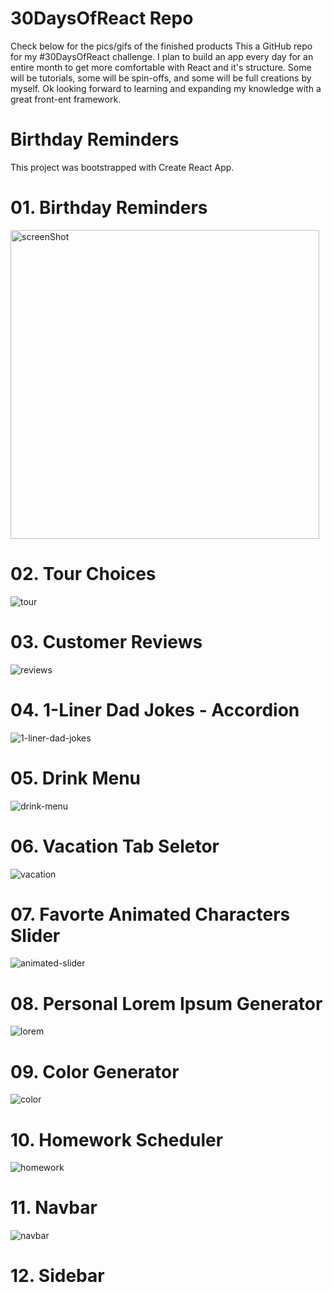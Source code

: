 # 30DaysOfReact Repo
Check below for the pics/gifs of the finished products
This a GitHub repo for my #30DaysOfReact challenge. I plan to build an app every day for an entire month to get more comfortable with React and it's structure. Some will be tutorials, some will be spin-offs, and some will be full creations by myself. Ok looking forward to learning and expanding my knowledge with a great front-ent framework.

# Birthday Reminders
This project was bootstrapped with Create React App.

# 01. Birthday Reminders
<img width="494" alt="screenShot" src="https://user-images.githubusercontent.com/57625094/164601571-3ad2bea5-4287-4f39-843f-69ee2a12be97.png">

# 02. Tour Choices
![tour](https://user-images.githubusercontent.com/57625094/164601487-4c65a559-1c93-4245-8fec-2604c6aeea71.gif)

# 03. Customer Reviews
![reviews](https://user-images.githubusercontent.com/57625094/164601463-b2c45b9a-ac47-46a5-a689-88c3941a62fb.gif)

# 04. 1-Liner Dad Jokes - Accordion
![1-liner-dad-jokes](https://user-images.githubusercontent.com/57625094/164601421-96a61575-cedc-4570-8d55-503f18387b31.gif)

# 05. Drink Menu
![drink-menu](https://user-images.githubusercontent.com/57625094/164602326-54cc632b-43ae-4cc9-9b11-b01fa836a3ef.gif)

# 06. Vacation Tab Seletor
![vacation](https://user-images.githubusercontent.com/57625094/164601387-f15d5010-a854-4159-9c71-7697ef546795.gif)

# 07. Favorte Animated Characters Slider
![animated-slider](https://user-images.githubusercontent.com/57625094/164603368-ebfec5a4-a50c-4644-a7fb-3f81007758ee.gif)

# 08. Personal Lorem Ipsum Generator
![lorem](https://user-images.githubusercontent.com/57625094/164603373-1509465c-4593-436b-8d2a-e4ef1b2b8b3e.gif)

# 09. Color Generator
![color](https://user-images.githubusercontent.com/57625094/164603412-c7dd28c1-45ef-4232-8269-0b3fdff548c4.gif)

# 10. Homework Scheduler 
![homework](https://user-images.githubusercontent.com/57625094/164603592-1bb26dc4-6ee1-4c58-8fe6-ffec505590be.gif)

# 11. Navbar
![navbar](https://user-images.githubusercontent.com/57625094/164603591-b674901d-c63e-48fc-b972-3c75e2a4ede0.gif)

# 12. Sidebar
